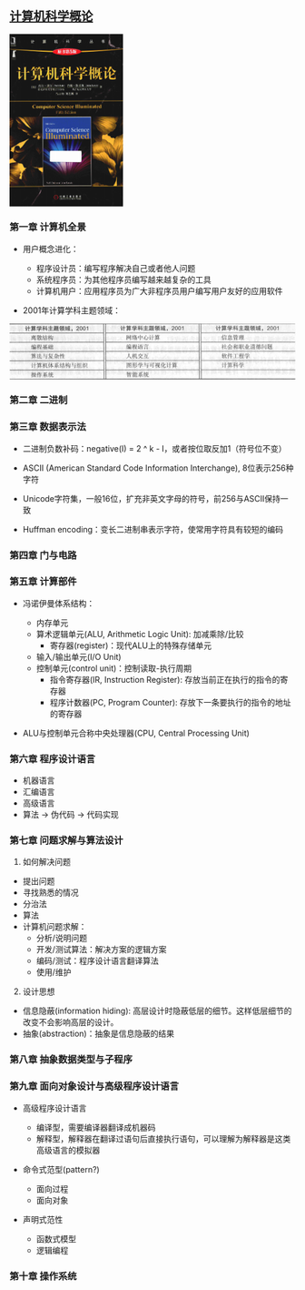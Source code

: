 ## [计算机科学概论](https://book.douban.com/subject/1435554/)

<img src="cover.png" align="center" width=200/>

### 第一章 计算机全景
* 用户概念进化：
    * 程序设计员：编写程序解决自己或者他人问题
    * 系统程序员：为其他程序员编写越来越复杂的工具
    * 计算机用户：应用程序员为广大非程序员用户编写用户友好的应用软件

* 2001年计算学科主题领域：
<img src="2001-computing-subject.png" align="center"/>

### 第二章 二进制

### 第三章 数据表示法
* 二进制负数补码：negative(I) = 2 ^ k - I，或者按位取反加1（符号位不变）

* ASCII (American Standard Code Information Interchange), 8位表示256种字符

* Unicode字符集，一般16位，扩充非英文字母的符号，前256与ASCII保持一致

* Huffman encoding：变长二进制串表示字符，使常用字符具有较短的编码

### 第四章 门与电路

### 第五章 计算部件
* 冯诺伊曼体系结构：
    * 内存单元
    * 算术逻辑单元(ALU, Arithmetic Logic Unit): 加减乘除/比较
        * 寄存器(register)：现代ALU上的特殊存储单元
    * 输入/输出单元(I/O Unit)
    * 控制单元(control unit)：控制读取-执行周期
        * 指令寄存器(IR, Instruction Register): 存放当前正在执行的指令的寄存器
        * 程序计数器(PC, Program Counter): 存放下一条要执行的指令的地址的寄存器

* ALU与控制单元合称中央处理器(CPU, Central Processing Unit)

### 第六章 程序设计语言
* 机器语言
* 汇编语言
* 高级语言
* 算法 -> 伪代码 -> 代码实现

### 第七章 问题求解与算法设计
1. 如何解决问题
* 提出问题
* 寻找熟悉的情况
* 分治法
* 算法
* 计算机问题求解：
    * 分析/说明问题
    * 开发/测试算法：解决方案的逻辑方案
    * 编码/测试：程序设计语言翻译算法
    * 使用/维护

2. 设计思想
* 信息隐蔽(information hiding): 高层设计时隐蔽低层的细节。这样低层细节的改变不会影响高层的设计。
* 抽象(abstraction)：抽象是信息隐蔽的结果

### 第八章 抽象数据类型与子程序
### 第九章 面向对象设计与高级程序设计语言
* 高级程序设计语言
    * 编译型，需要编译器翻译成机器码
    * 解释型，解释器在翻译过语句后直接执行语句，可以理解为解释器是这类高级语言的模拟器

* 命令式范型(pattern?)
    * 面向过程
    * 面向对象

* 声明式范性
    * 函数式模型
    * 逻辑编程

### 第十章 操作系统

